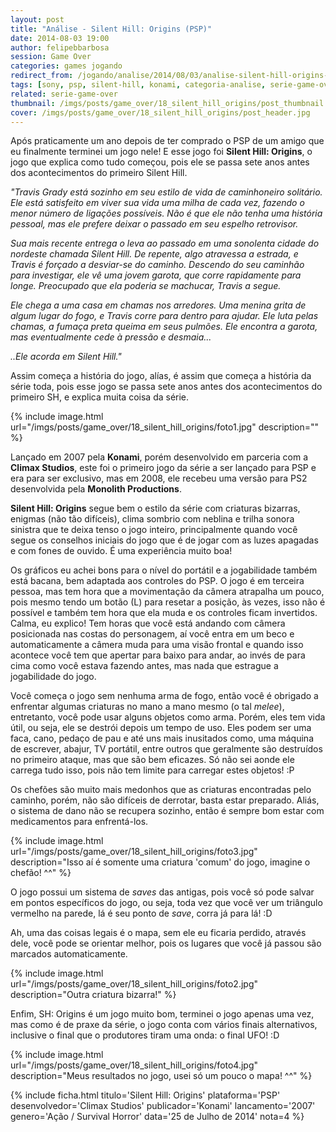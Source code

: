 ```yaml
---
layout: post
title: "Análise - Silent Hill: Origins (PSP)"
date: 2014-08-03 19:00
author: felipebbarbosa
session: Game Over
categories: games jogando
redirect_from: /jogando/analise/2014/08/03/analise-silent-hill-origins-psp.html
tags: [sony, psp, silent-hill, konami, categoria-analise, serie-game-over]
related: serie-game-over
thumbnail: /imgs/posts/game_over/18_silent_hill_origins/post_thumbnail.jpg
cover: /imgs/posts/game_over/18_silent_hill_origins/post_header.jpg
---
```


Após praticamente um ano depois de ter comprado o PSP de um amigo que eu finalmente terminei um jogo nele! E esse jogo foi **Silent Hill: Origins**, o jogo que explica como tudo começou, pois ele se passa sete anos antes dos acontecimentos do primeiro Silent Hill.

<!--more-->

_"Travis Grady está sozinho em seu estilo de vida de caminhoneiro solitário. Ele está satisfeito em viver sua vida uma milha de cada vez, fazendo o menor número de ligações possíveis. Não é que ele não tenha uma história pessoal, mas ele prefere deixar o passado em seu espelho retrovisor._

_Sua mais recente entrega o leva ao passado em uma sonolenta cidade do nordeste chamada Silent Hill. De repente, algo atravessa a estrada, e Travis é forçado a desviar-se do caminho. Descendo do seu caminhão para investigar, ele vê uma jovem garota, que corre rapidamente para longe. Preocupado que ela poderia se machucar, Travis a segue._

_Ele chega a uma casa em chamas nos arredores. Uma menina grita de algum lugar do fogo, e Travis corre para dentro para ajudar. Ele luta pelas chamas, a fumaça preta queima em seus pulmões. Ele encontra a garota, mas eventualmente cede à pressão e desmaia..._

_..Ele acorda em Silent Hill."_

Assim começa a história do jogo, alías, é assim que começa a história da série toda, pois esse jogo se passa sete anos antes dos acontecimentos do primeiro SH, e explica muita coisa da série.

{% include image.html url="/imgs/posts/game_over/18_silent_hill_origins/foto1.jpg" description="" %}

Lançado em 2007 pela **Konami**, porém desenvolvido em parceria com a **Climax Studios**, este foi o primeiro jogo da série a ser lançado para PSP e era para ser exclusivo, mas em 2008, ele recebeu uma versão para PS2 desenvolvida pela **Monolith Productions**.

**Silent Hill: Origins** segue bem o estilo da série com criaturas bizarras, enigmas (não tão difíceis), clima sombrio com neblina e trilha sonora sinistra que te deixa tenso o jogo inteiro, principalmente quando você segue os conselhos iniciais do jogo que é de jogar com as luzes apagadas e com fones de ouvido. É uma experiência muito boa!

Os gráficos eu achei bons para o nível do portátil e a jogabilidade também está bacana, bem adaptada aos controles do PSP. O jogo é em terceira pessoa, mas tem hora que a movimentação da câmera atrapalha um pouco, pois mesmo tendo um botão (L) para resetar a posição, às vezes, isso não é possível e também tem hora que ela muda e os controles ficam invertidos. Calma, eu explico! Tem horas que você está andando com câmera posicionada nas costas do personagem, aí você entra em um beco e automaticamente a câmera muda para uma visão frontal e quando isso acontece você tem que apertar para baixo para andar, ao invés de para cima como você estava fazendo antes, mas nada que estrague a jogabilidade do jogo.

Você começa o jogo sem nenhuma arma de fogo, então você é obrigado a enfrentar algumas criaturas no mano a mano mesmo (o tal _melee_), entretanto, você pode usar alguns objetos como arma. Porém, eles tem vida útil, ou seja, ele se destrói depois um tempo de uso. Eles podem ser uma faca, cano, pedaço de pau e até uns mais inusitados como, uma máquina de escrever, abajur, TV portátil, entre outros que geralmente são destruídos no primeiro ataque, mas que são bem eficazes. Só não sei aonde ele carrega tudo isso, pois não tem limite para carregar estes objetos! :P

Os chefões são muito mais medonhos que as criaturas encontradas pelo caminho, porém, não são difíceis de derrotar, basta estar preparado. Aliás, o sistema de dano não se recupera sozinho, então é sempre bom estar com medicamentos para enfrentá-los.

{% include image.html url="/imgs/posts/game_over/18_silent_hill_origins/foto3.jpg" description="Isso aí é somente uma criatura 'comum' do jogo, imagine o chefão! ^^" %}

O jogo possui um sistema de _saves_ das antigas, pois você só pode salvar em pontos específicos do jogo, ou seja, toda vez que você ver um triângulo vermelho na parede, lá é seu ponto de _save_, corra já para lá! :D

Ah, uma das coisas legais é o mapa, sem ele eu ficaria perdido, através dele, você pode se orientar melhor, pois os lugares que você já passou são marcados automaticamente.

{% include image.html url="/imgs/posts/game_over/18_silent_hill_origins/foto2.jpg" description="Outra criatura bizarra!" %}

Enfim, SH: Origins é um jogo muito bom, terminei o jogo apenas uma vez, mas como é de praxe da série, o jogo conta com vários finais alternativos, inclusive o final que o produtores tiram uma onda: o final UFO! :D

{% include image.html url="/imgs/posts/game_over/18_silent_hill_origins/foto4.jpg" description="Meus resultados no jogo, usei só um pouco o mapa! ^^" %}

{% include ficha.html
  titulo='Silent Hill: Origins'
  plataforma='PSP'
  desenvolvedor='Climax Studios'
  publicador='Konami'
  lancamento='2007'
  genero='Ação / Survival Horror'
  data='25 de Julho de 2014'
  nota=4 %}
